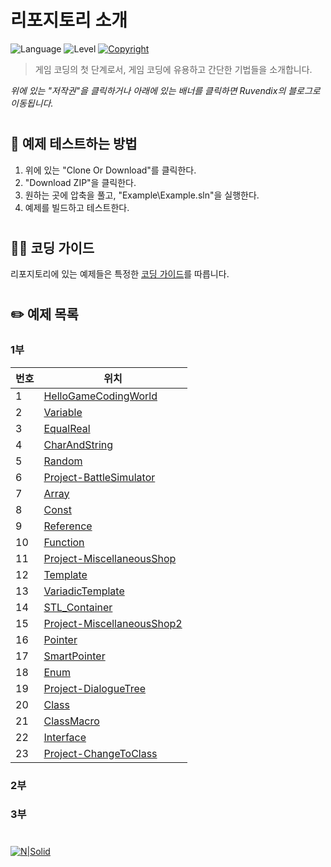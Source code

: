 # 리포지토리 소개
![Language](https://img.shields.io/badge/%ED%94%84%EB%A1%9C%EA%B7%B8%EB%9E%98%EB%B0%8D%20%EC%96%B8%EC%96%B4-C%2B%2B-yellow) ![Level](https://img.shields.io/badge/%EC%88%98%EC%A4%80-%EC%B4%88%EB%B3%B4-orange) [![Copyright](https://img.shields.io/badge/%EC%A0%80%EC%9E%91%EA%B6%8C-Ruvendix-yellowgreen)](https://blog.naver.com/ruvendix) 
> 게임 코딩의 첫 단계로서, 게임 코딩에 유용하고 간단한 기법들을 소개합니다.

*위에 있는 "저작권"을 클릭하거나 아래에 있는 배너를 클릭하면 Ruvendix의 블로그로 이동됩니다.*
#
#
## 🔧 예제 테스트하는 방법
1. 위에 있는 "Clone Or Download"를 클릭한다.
2. "Download ZIP"을 클릭한다.
3. 원하는 곳에 압축을 풀고, "Example\Example.sln"을 실행한다.
4. 예제를 빌드하고 테스트한다.
#
#
## 💁‍♂️ 코딩 가이드
리포지토리에 있는 예제들은 특정한 [코딩 가이드](https://ruvendix.blog.me/221533803844)를 따릅니다.
#
#
## ✏️ 예제 목록
  ### 1부
| 번호 | 위치 |
| ------ | ------ |
| 1 | [HelloGameCodingWorld](https://github.com/ruvendix/CPP-GameCodingStep1/tree/master/Example/001-HelloGameCodingWorld) |
| 2 | [Variable](https://github.com/ruvendix/CPP-GameCodingStep1/tree/master/Example/002-Variable) |
| 3 | [EqualReal](https://github.com/ruvendix/CPP-GameCodingStep1/tree/master/Example/003-EqualReal) |
| 4 | [CharAndString](https://github.com/ruvendix/CPP-GameCodingStep1/tree/master/Example/004-CharAndString) |
| 5 | [Random](https://github.com/ruvendix/CPP-GameCodingStep1/tree/master/Example/005-Random) |
| 6 | [Project-BattleSimulator](https://github.com/ruvendix/CPP-GameCodingStep1/tree/master/Example/006-Project-BattleSimulator) |
| 7 | [Array](https://github.com/ruvendix/CPP-GameCodingStep1/tree/master/Example/007-Array) |
| 8 | [Const](https://github.com/ruvendix/CPP-GameCodingStep1/tree/master/Example/008-Const) |
| 9 | [Reference](https://github.com/ruvendix/CPP-GameCodingStep1/tree/master/Example/009-Reference) |
| 10 | [Function](https://github.com/ruvendix/CPP-GameCodingStep1/tree/master/Example/010-Function) |
| 11 | [Project-MiscellaneousShop](https://github.com/ruvendix/CPP-GameCodingStep1/tree/master/Example/011-Project-MiscellaneousShop) |
| 12 | [Template](https://github.com/ruvendix/CPP-GameCodingStep1/tree/master/Example/012-Template) |
| 13 | [VariadicTemplate](https://github.com/ruvendix/CPP-GameCodingStep1/tree/master/Example/013-VariadicTemplate) |
| 14 | [STL_Container](https://github.com/ruvendix/CPP-GameCodingStep1/tree/master/Example/014-STL_Container) |
| 15 | [Project-MiscellaneousShop2](https://github.com/ruvendix/CPP-GameCodingStep1/tree/master/Example/015-Project-MiscellaneousShop2) |
| 16 | [Pointer](https://github.com/ruvendix/CPP-GameCodingStep1/tree/master/Example/016-Pointer) |
| 17 | [SmartPointer](https://github.com/ruvendix/CPP-GameCodingStep1/tree/master/Example/017-SmartPointer) |
| 18 | [Enum](https://github.com/ruvendix/CPP-GameCodingStep1/tree/master/Example/018-Enum) |
| 19 | [Project-DialogueTree](https://github.com/ruvendix/CPP-GameCodingStep1/tree/master/Example/019-Project-DialogueTree) |
| 20 | [Class](https://github.com/ruvendix/CPP-GameCodingStep1/tree/master/Example/020-Class) |
| 21 | [ClassMacro](https://github.com/ruvendix/CPP-GameCodingStep1/tree/master/Example/021-ClassMacro) |
| 22 | [Interface](https://github.com/ruvendix/CPP-GameCodingStep1/tree/master/Example/022-Interface) |
| 23 | [Project-ChangeToClass](https://github.com/ruvendix/CPP-GameCodingStep1/tree/master/Example/023-Project-ChangeToClass) |
  ### 2부
      
  ### 3부
#
#
   [![N|Solid](http://postfiles16.naver.net/20141225_207/ruvendix_1419442417256kgVA5_PNG/%BA%ED%B7%CE%B1%D7_%C5%B8%C0%CC%C6%B22.png?type=w1)](https://blog.naver.com/ruvendix)
